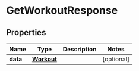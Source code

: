 
# GetWorkoutResponse

## Properties
Name | Type | Description | Notes
------------ | ------------- | ------------- | -------------
**data** | [**Workout**](Workout.md) |  |  [optional]



